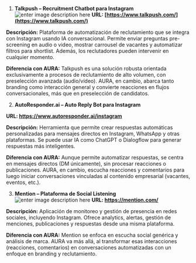 1. **Talkpush – Recruitment  Chatbot para Instagram**
![enter image description here](https://cdn.prod.website-files.com/5ec2c2fb42e4aba64cd548a9/65383d45cc6f14c63a8384af_portadaespa.png)
**URL: [https://www.talkpush.com/](https://www.talkpush.com/)**

**Descripción:** Plataforma de automatización de reclutamiento que se integra con Instagram usando IA conversacional. Permite enviar preguntas pre-screening en audio o video, mostrar carrousel de vacantes y automatizar filtros para shortlist. Además, los reclutadores pueden intervenir en cualquier momento.

**Diferencia con AURA:** Talkpush es una solución robusta orientada exclusivamente a procesos de reclutamiento de alto volumen, con preselección avanzada (audio/vídeo). AURA, en cambio, abarca tanto branding como interacción general y convierte reacciones en flujos conversacionales, más que en preselección de candidatos.

2. **AutoResponder.ai – Auto Reply Bot para Instagram** 

**URL: https://www.autoresponder.ai/instagram**

**Descripción:** Herramienta que permite crear respuestas automáticas personalizadas para mensajes directos en Instagram, WhatsApp y otras plataformas. Se puede usar IA como ChatGPT o Dialogflow para generar respuestas más inteligentes.  

**Diferencia con AURA:** Aunque permite automatizar respuestas, se centra en mensajes directos (DM únicamente), sin procesar reacciones o publicaciones. AURA, en cambio, escucha reacciones y comentarios para luego iniciar conversaciones vinculadas al contenido empresarial (vacantes, eventos, etc.). 

3. **Mention – Plataforma de Social Listening**
![enter image description here](https://mention.com/wp-content/uploads/2024/05/Visuel-00-DESKTOP-HomePage-Hero.svg)
**URL: https://mention.com/**

**Descripción:** Aplicación de monitoreo y gestión de presencia en redes sociales, incluyendo Instagram. Ofrece analytics, alertas, gestión de menciones, publicaciones y respuestas desde una misma plataforma.  

**Diferencia con AURA:** Mention se enfoca en escucha social genérica y análisis de marca. AURA va más allá, al transformar esas interacciones (reacciones, comentarios) en conversaciones automatizadas con un enfoque en branding y reclutamiento. 



